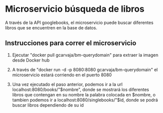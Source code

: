 # Microservicio búsqueda de libros

A través de la API googlebooks, el microservicio puede buscar diferentes libros que se encuentren en la base de datos.

## Instrucciones para correr el microservicio

1. Ejecutar "docker pull gcarvaja/bm-querydomain" para extraer la imagen desde Docker hub

2. A través de "docker run -d -p 8080:8080 gcarvaja/bm-querydomain" el microservicio estará corriendo en el puerto 8080

3. Una vez ejecutado el paso anterior, podemos ir a la url localhost:8080/books/"$nombre", donde se mostrará los diferentes libros que contengan
en su nombre la palabra colocada en $nombre, o tambien podemos ir a localhost:8080/singlebooks/"$id, donde se podrá buscar libros dependiendo de su id
